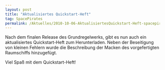 ```yaml
---
layout: post
title: "Aktualisiertes Quickstart-Heft"
tag: SpacePirates
permalink: /Aktuelles/2010-10-06-AktualisiertesQuickstart-Heft-spacepirates
---
```


Nach dem finalen Release des Grundregelwerks, gibt es nun auch ein aktualisiertes Quickstart-Heft zum Herunterladen. Neben der Beseitigung von kleinen Fehlern wurde die Beschreibung der Macken des vorgefertigten Raumschiffs hinzugefügt.

Viel Spaß mit dem Quickstart-Heft!


